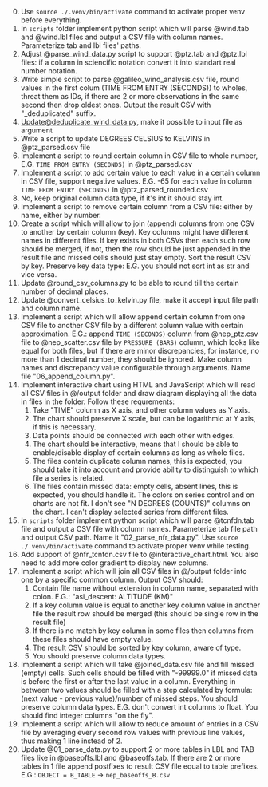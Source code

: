 0. Use `source ./.venv/bin/activate` command to activate proper venv before everything.
1. In `scripts` folder implement python script which will parse @wind.tab and @wind.lbl files and output a CSV file with column names. Parameterize tab and lbl files' paths.
2. Adjust @parse_wind_data.py script to support @ptz.tab and @ptz.lbl files: if a column in sciencific notation convert it into standart real number notation.
3. Write simple script to parse @galileo_wind_analysis.csv file, round values in the first colum (TIME FROM ENTRY (SECONDS)) to wholes, threat them as IDs, if there are 2 or more observations in the same second then drop oldest ones. Output the result CSV with "_deduplicated" suffix.
4. Update@deduplicate_wind_data.py, make it possible to input file as argument
5. Write a script to update DEGREES CELSIUS to KELVINS in @ptz_parsed.csv file
6. Implement a script to round certain column in CSV file to whole number, E.G. `TIME FROM ENTRY (SECONDS)` in @ptz_parsed.csv 
7. Implement a script to add certain value to each value in a certain column in CSV file, support negative values. E.G. -65 for each value in column `TIME FROM ENTRY (SECONDS)` in  @ptz_parsed_rounded.csv 
8. No, keep original column data type, if it's int it should stay int.
9. Implement a script to remove certain column from a CSV file: either by name, either by number.
10. Create a script which will allow to join (append) columns from one CSV to another by certain column (key). Key columns might have different names in different files. If key exists in both CSVs then each such row should be merged, if not, then the row should be just appended in the result file and missed cells should just stay empty. Sort the result CSV by key. Preserve key data type: E.G. you should not sort int as str and vice versa.
11. Update @round_csv_columns.py to be able to round till the certain number of decimal places.
12. Update @convert_celsius_to_kelvin.py file, make it accept input file path and column name.
13. Implement a script which will allow append certain column from one CSV file to another CSV file by a different column value with certain approximation.
E.G.: append `TIME (SECONDS)` column from @nep_ptz.csv file to @nep_scatter.csv file by `PRESSURE (BARS)` column, which looks like equal for both files, but if there are minor discrepancies, for instance, no more than 1 decimal number, they should be ignored. Make column names and discrepancy value configurable through arguments. Name file "06_append_column.py".
14. Implement interactive chart using HTML and JavaScript which will read all CSV files in @/output folder and draw diagram displaying all the data in files in the folder. Follow these requrements:
    1. Take "TIME" column as X axis, and other column values as Y axis.
    2. The chart should preserve X scale, but can be logarithmic at Y axis, if this is necessary.
    3. Data points should be connected with each other with edges.
    4. The chart should be interactive, means that I should be able to enable/disable display of certain columns as long as whole files.
    5. The files contain duplicate column names, this is expected, you should take it into account and provide ability to distinguish to which file a series is related.
    6. The files contain missed data: empty cells, absent lines, this is expected, you should handle it.
    The colors on series control and on charts are not fit.
    I don't see "N DEGREES (COUNTS)" columns on the chart.
    I can't display selected series from different files.
14. In `scripts` folder implement python script which will parse @tcnfdn.tab file and output a CSV file with column names. Parameterize tab file path and output CSV path. Name it "02_parse_nfr_data.py". Use `source ./.venv/bin/activate` command to activate proper venv while testing.
15. Add support of @nfr_tcnfdn.csv file to @interactive_chart.html. You also need to add more color gradient to display new columns.
16. Implement a script which will join all CSV files in @/output folder into one by a specific common column. Output CSV should:
    1. Contain file name without extension in column name, separated with colon. E.G.: "asi_descent: ALTITUDE (KM)"
    2. If a key column value is equal to another key column value in another file the result row should be merged (this should be single row in the result file)
    3. If there is no match by key column in some files then columns from these files should have empty value.
    4. The result CSV should be sorted by key column, aware of type.
    5. You should preserve column data types.
17. Implement a script which will take @joined_data.csv file and fill missed (empty) cells. Such cells should be filled with "-99999.0" if missed data is before the first or after the last value in a column. Everything in between two values should be filled with a step calculated by formula: (next value - previous value)/number of missed steps. You should preserve column data types. E.G. don't convert int columns to float. You should find integer columns "on the fly".
18. Implement a script which will allow to reduce amount of entries in a CSV file by averaging every second row values with previous line values, thus making 1 line instead of 2.
19. Update @01_parse_data.py to support 2 or more tables in LBL and TAB files like in @baseoffs.lbl and @baseoffs.tab. If there are 2 or more tables in 1 file append postfixes to result CSV file equal to table prefixes. E.G.: `OBJECT = B_TABLE` -> `nep_baseoffs_B.csv`
